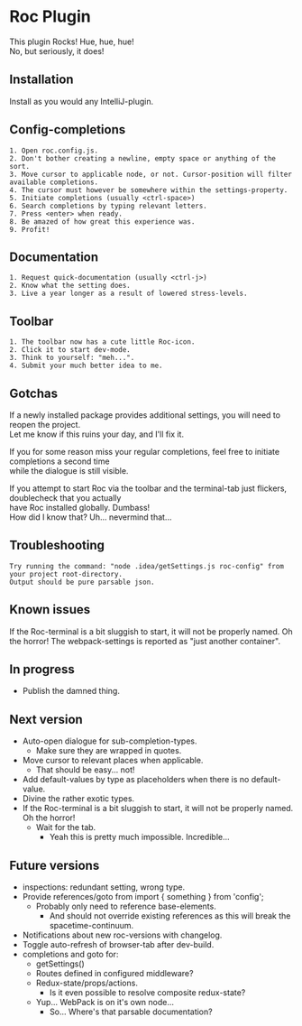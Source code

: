 Roc Plugin
==========
This plugin Rocks! Hue, hue, hue!  
No, but seriously, it does!

Installation
------------
Install as you would any IntelliJ-plugin.

Config-completions
------------------
    1. Open roc.config.js.
    2. Don't bother creating a newline, empty space or anything of the sort.
    3. Move cursor to applicable node, or not. Cursor-position will filter available completions.
    4. The cursor must however be somewhere within the settings-property.
    5. Initiate completions (usually <ctrl-space>)
    6. Search completions by typing relevant letters.
    7. Press <enter> when ready.
    8. Be amazed of how great this experience was.
    9. Profit! 

Documentation
-------------   
    1. Request quick-documentation (usually <ctrl-j>)
    2. Know what the setting does.
    3. Live a year longer as a result of lowered stress-levels.

Toolbar
-------
    1. The toolbar now has a cute little Roc-icon.
    2. Click it to start dev-mode.
    3. Think to yourself: "meh...".
    4. Submit your much better idea to me.

Gotchas
-------
If a newly installed package provides additional settings, you will need to reopen the project.  
Let me know if this ruins your day, and I'll fix it.  

If you for some reason miss your regular completions, feel free to initiate completions a second time  
while the dialogue is still visible. 

If you attempt to start Roc via the toolbar and the terminal-tab just flickers, doublecheck that you actually  
have Roc installed globally. Dumbass!  
How did I know that? Uh... nevermind that...

Troubleshooting
---------------
    Try running the command: "node .idea/getSettings.js roc-config" from your project root-directory.
    Output should be pure parsable json.

Known issues
------------
If the Roc-terminal is a bit sluggish to start, it will not be properly named. Oh the horror!
The webpack-settings is reported as "just another container".

In progress
-----------
- Publish the damned thing.

Next version
------------
- Auto-open dialogue for sub-completion-types.
    - Make sure they are wrapped in quotes.
- Move cursor to relevant places when applicable.
    - That should be easy... not!
- Add default-values by type as placeholders when there is no default-value.
- Divine the rather exotic types.
- If the Roc-terminal is a bit sluggish to start, it will not be properly named. Oh the horror!
    - Wait for the tab.
        - Yeah this is pretty much impossible. Incredible...
        
Future versions
---------------
- inspections: redundant setting, wrong type.
- Provide references/goto from import { something } from 'config';
    - Probably only need to reference base-elements.
        - And should not override existing references as this will break the spacetime-continuum.
- Notifications about new roc-versions with changelog.
- Toggle auto-refresh of browser-tab after dev-build.
- completions and goto for:       
    - getSettings()
    - Routes defined in configured middleware?
    - Redux-state/props/actions.
        - Is it even possible to resolve composite redux-state?
    - Yup... WebPack is on it's own node...
        - So... Where's that parsable documentation?
            
        